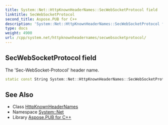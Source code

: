 ```yaml
---
title: System::Net::HttpKnownHeaderNames::SecWebSocketProtocol field
linktitle: SecWebSocketProtocol
second_title: Aspose.PUB for C++
description: 'System::Net::HttpKnownHeaderNames::SecWebSocketProtocol field. The ''Sec-WebSocket-Protocol'' header name in C++.'
type: docs
weight: 4900
url: /cpp/system.net/httpknownheadernames/secwebsocketprotocol/
---
```

## SecWebSocketProtocol field


The 'Sec-WebSocket-Protocol' header name.

```cpp
static const String System::Net::HttpKnownHeaderNames::SecWebSocketProtocol
```

## See Also

* Class [HttpKnownHeaderNames](../)
* Namespace [System::Net](../../)
* Library [Aspose.PUB for C++](../../../)
